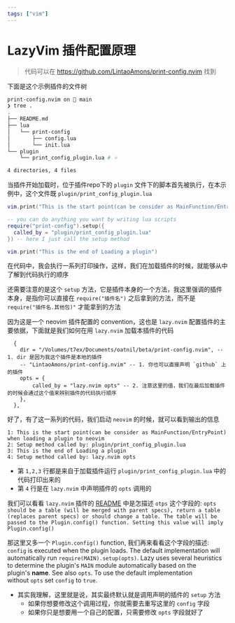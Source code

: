 ```yaml
---
tags: ["vim"]
---
```


# LazyVim 插件配置原理

> 代码可以在 https://github.com/LintaoAmons/print-config.nvim 找到

下面是这个示例插件的文件树

```bash
print-config.nvim on  main
❯ tree .
.
├── README.md
├── lua
│   └── print-config
│       ├── config.lua
│       └── init.lua
└── plugin
    └── print_config_plugin.lua # ⭐️

4 directories, 4 files
```

当插件开始加载时，位于插件repo下的 `plugin` 文件下的脚本首先被执行，在本示例中，这个文件既 `plugin/print_config_plugin.lua` 

```lua title=plugin/print_config_plugin.lua
vim.print("This is the start point(can be consider as MainFunction/EntryPoint) when loading a plugin to neovim")

-- you can do anything you want by writing lua scripts
require("print-config").setup({
  called_by = "plugin/print_config_plugin.lua"
}) -- here I just call the setup method

vim.print("This is the end of Loading a plugin")
```

在代码中，我会执行一系列打印操作，这样，我们在加载插件的时候，就能够从中了解到代码执行的顺序

还需要注意的是这个 `setup` 方法，它是插件本身的一个方法，我这里强调的插件本身，是指你可以直接在 `require("插件名")` 之后拿到的方法，而不是 `require("插件名.其他包)"` 才能拿到的方法

因为这是一个 neovim 插件配置的 convention，这也是 `lazy.nvim` 配置插件的主要依据，下面就是我们如何在用 `lazy.nvim` 加载本插件的代码

```
  {
    dir = "/Volumes/t7ex/Documents/oatnil/beta/print-config.nvim", -- 1. dir 是因为我这个插件是本地的插件
    -- "LintaoAmons/print-config.nvim" -- 1. 你也可以直接声明 `github` 上的插件
    opts = {
        called_by = "lazy.nvim opts" -- 2. 注意这里的值，我们在最后加载插件的时候会通过这个值来辨别插件的代码执行顺序
    },
  },
```

好了，有了这一系列的代码，我们启动 `neovim` 的时候，就可以看到输出的信息

```
1: This is the start point(can be consider as MainFunction/EntryPoint) when loading a plugin to neovim
2: Setup method called by: plugin/print_config_plugin.lua
3: This is the end of Loading a plugin
4: Setup method called by: lazy.nvim opts
```

- 第 `1,2,3` 行都是来自于加载插件运行 `plugin/print_config_plugin.lua` 中的代码打印出来的
- 第 `4` 行是在 `lazy.nvim` 中声明插件的 `opts` 调用的

我们可以看看 `lazy.nvim` 插件的 [README](https://github.com/folke/lazy.nvim#-plugin-spec) 中是怎描述 `otps` 这个字段的: `opts should be a table (will be merged with parent specs), return a table (replaces parent specs) or should change a table. The table will be passed to the Plugin.config() function. Setting this value will imply Plugin.config()`

那这里又多一个 `Plugin.config()` function, 我们再来看看这个字段的描述: `config` is executed when the plugin loads. The default implementation will automatically run `require(MAIN).setup(opts)`. Lazy uses several heuristics to determine the plugin's `MAIN` module automatically based on the plugin's **name**. See also `opts`. To use the default implementation without `opts` set `config` to `true`.

- 其实我理解，这里就是说，其实最终默认就是调用声明的插件的 `setup` 方法
	- 如果你想要修改这个调用过程，你就需要去重写这里的 `config` 字段
	- 如果你只是想要用一个自己的配置，只需要修改 `opts` 字段就好了

